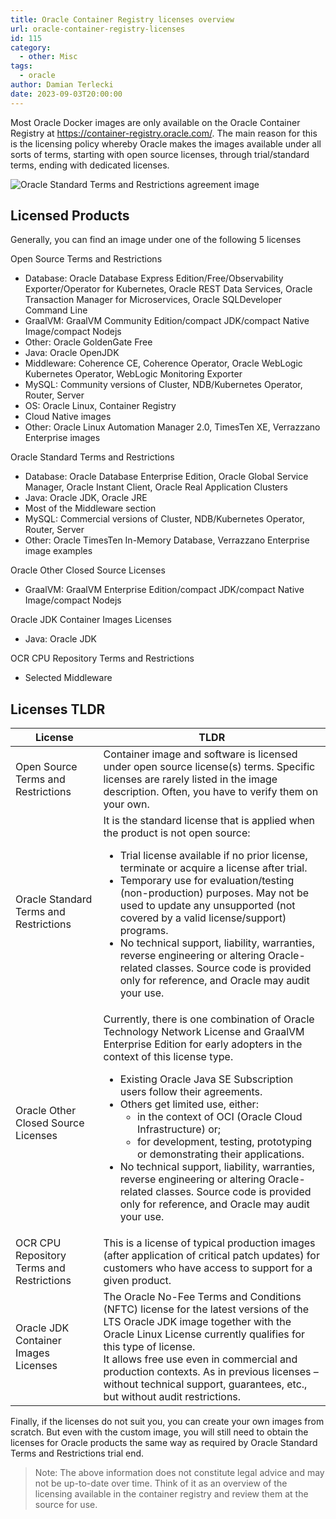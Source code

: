 ```yaml
---
title: Oracle Container Registry licenses overview
url: oracle-container-registry-licenses
id: 115
category:
  - other: Misc
tags:
  - oracle
author: Damian Terlecki
date: 2023-09-03T20:00:00
---
```


Most Oracle Docker images are only available on the Oracle Container Registry at https://container-registry.oracle.com/.
The main reason for this is the licensing policy whereby Oracle makes the images available under all sorts of terms, starting with
open source licenses, through trial/standard terms, ending with dedicated licenses.

<img src="/img/hq/oracle-standard-terms-and-restrictions.png" alt="Oracle Standard Terms and Restrictions agreement image" title="Prerequisite for pulling one of Oracle Container Registry images">

## Licensed Products

Generally, you can find an image under one of the following 5 licenses

Open Source Terms and Restrictions
- Database: Oracle Database Express Edition/Free/Observability Exporter/Operator for Kubernetes, Oracle REST Data Services, Oracle Transaction Manager for Microservices, Oracle SQLDeveloper Command Line
- GraalVM: GraalVM Community Edition/compact JDK/compact Native Image/compact Nodejs
- Other: Oracle GoldenGate Free
- Java: Oracle OpenJDK
- Middleware: Coherence CE, Coherence Operator, Oracle WebLogic Kubernetes Operator, WebLogic Monitoring Exporter
- MySQL: Community versions of Cluster, NDB/Kubernetes Operator, Router, Server
- OS: Oracle Linux, Container Registry
- Cloud Native images
- Other: Oracle Linux Automation Manager 2.0, TimesTen XE, Verrazzano Enterprise images

Oracle Standard Terms and Restrictions
- Database: Oracle Database Enterprise Edition, Oracle Global Service Manager, Oracle Instant Client, Oracle Real Application Clusters
- Java: Oracle JDK, Oracle JRE
- Most of the Middleware section
- MySQL: Commercial versions of Cluster, NDB/Kubernetes Operator, Router, Server
- Other: Oracle TimesTen In-Memory Database, Verrazzano Enterprise image examples

Oracle Other Closed Source Licenses
- GraalVM: GraalVM Enterprise Edition/compact JDK/compact Native Image/compact Nodejs

Oracle JDK Container Images Licenses
- Java: Oracle JDK

OCR CPU Repository Terms and Restrictions
- Selected Middleware

## Licenses TLDR

<table class="rwd">
   <thead>
      <tr>
         <th>License</th>
         <th>TLDR</th>
      </tr>
   </thead>
   <tbody>
      <tr>
         <td data-label="License">
            Open Source Terms and Restrictions
         </td>
         <td data-label="TLDR">
             Container image and software is licensed under open source license(s) terms. Specific licenses are rarely listed in the image description. Often, you have to verify them on your own. 
         </td>
      </tr>
      <tr>
         <td data-label="License">
            Oracle Standard Terms and Restrictions
         </td>
         <td data-label="TLDR">
            It is the standard license that is applied when the product is not open source:
            <ul>
              <li>Trial license available if no prior license, terminate or acquire a license after trial.</li>
              <li>Temporary use for evaluation/testing (non-production) purposes. May not be used to update any unsupported (not covered by a valid license/support) programs.</li>
              <li>No technical support, liability, warranties, reverse engineering or altering Oracle-related classes. Source code is provided only for reference, and Oracle may audit your use.</li>
            </ul>
         </td>
      </tr>
      <tr>
         <td data-label="License">
            Oracle Other Closed Source Licenses
         </td>
         <td data-label="TLDR">
            Currently, there is one combination of Oracle Technology Network License and GraalVM Enterprise Edition for early adopters in the context of this license type.
            <ul>
              <li>Existing Oracle Java SE Subscription users follow their agreements.</li>
              <li>Others get limited use, either:
                <ul>
                  <li>in the context of OCI (Oracle Cloud Infrastructure) or;</li>
                  <li>for development, testing, prototyping or demonstrating their applications.</li>
                </ul>
              </li>
              <li>No technical support, liability, warranties, reverse engineering or altering Oracle-related classes. Source code is provided only for reference, and Oracle may audit your use.</li>
            </ul>
         </td>
      </tr>
      <tr>
         <td data-label="License">
            OCR CPU Repository Terms and Restrictions
         </td>
         <td data-label="TLDR">
            This is a license of typical production images (after application of critical patch updates) for customers who have access to support for a given product.
         </td>
      </tr>
      <tr>
         <td data-label="License">
            Oracle JDK Container Images Licenses
         </td>
         <td data-label="TLDR">
            The Oracle No-Fee Terms and Conditions (NFTC) license for the latest versions of the LTS Oracle JDK image together with the Oracle Linux License currently qualifies for this type of license.<br/>It allows free use even in commercial and production contexts. As in previous licenses – without technical support, guarantees, etc., but without audit restrictions.
         </td>
      </tr>
    </tbody>
</table>

Finally, if the licenses do not suit you, you can create your own images from scratch.
But even with the custom image, you will still need to obtain the licenses for Oracle products the same way as required by Oracle Standard Terms and Restrictions trial end. 

> Note: The above information does not constitute legal advice and may not be up-to-date over time. Think of it as an overview of the licensing available in the container registry and review them at the source for use.
